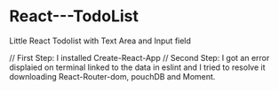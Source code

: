 # React---TodoList
Little React Todolist with Text Area and Input field

//
First Step: I installed Create-React-App
//
Second Step: I got an error displaied on terminal linked to the data in eslint and I tried to resolve it downloading React-Router-dom, pouchDB and Moment. 
